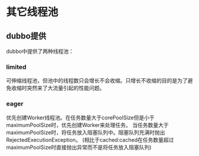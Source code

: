 # 其它线程池
## dubbo提供
dubbo中提供了两种线程池：
### limited
可伸缩线程池，但池中的线程数只会增长不会收缩。只增长不收缩的目的是为了避免收缩时突然来了大流量引起的性能问题。
### eager
优先创建Worker线程池。在任务数量大于corePoolSize但是小于maximumPoolSize时，优先创建Worker来处理任务。
当任务数量大于maximumPoolSize时，将任务放入阻塞队列中。阻塞队列充满时抛出RejectedExecutionException。
(相比于cached:cached在任务数量超过maximumPoolSize时直接抛出异常而不是将任务放入阻塞队列)